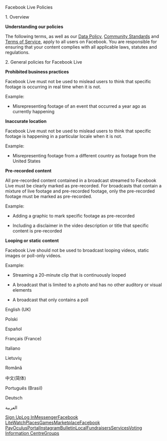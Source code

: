 Facebook Live Policies

1\. Overview

**Understanding our policies**

The following terms, as well as our [Data Policy](https://www.facebook.com/about/privacy/), [Community Standards](https://www.facebook.com/communitystandards/) and [Terms of Service](https://www.facebook.com/legal/terms), apply to all users on Facebook. You are responsible for ensuring that your content complies with all applicable laws, statutes and regulations.

2\. General policies for Facebook Live

**Prohibited business practices**

Facebook Live must not be used to mislead users to think that specific footage is occurring in real time when it is not.

Example:

*   Misrepresenting footage of an event that occurred a year ago as currently happening

**Inaccurate location**

Facebook Live must not be used to mislead users to think that specific footage is happening in a particular locale when it is not.

Example:

*   Misrepresenting footage from a different country as footage from the United States

**Pre-recorded content**

All pre-recorded content contained in a broadcast streamed to Facebook Live must be clearly marked as pre-recorded. For broadcasts that contain a mixture of live footage and pre-recorded footage, only the pre-recorded footage must be marked as pre-recorded.

Example:

*   Adding a graphic to mark specific footage as pre-recorded

*   Including a disclaimer in the video description or title that specific content is pre-recorded

**Looping or static content**

Facebook Live should not be used to broadcast looping videos, static images or poll-only videos.

Example:

*   Streaming a 20-minute clip that is continuously looped

*   A broadcast that is limited to a photo and has no other auditory or visual elements

*   A broadcast that only contains a poll

English (UK)

Polski

Español

Français (France)

Italiano

Lietuvių

Română

中文(简体)

Português (Brasil)

Deutsch

العربية

[Sign Up](https://www.facebook.com/reg/)[Log In](https://www.facebook.com/login/)[Messenger](https://l.facebook.com/l.php?u=https%3A%2F%2Fmessenger.com%2F&h=AT1NWq-mX6g1qbimRnNCTA5AyO3Sx2WJ5RisjHJGzpT7kArbg-eWp9LmR77GbhwX5mfJ6fijd0Un72Mhax42ZcLTzPDieEZhLGfaZ2GJoiTF9xx-ZMILTleZ2XfRfcYSCdTQjwyyQ7ui0g3CdYzYhGWDu3SO5zS5LUnnKA)[Facebook Lite](https://www.facebook.com/lite/)[Watch](https://en-gb.facebook.com/watch/)[Places](https://www.facebook.com/places/)[Games](https://www.facebook.com/games/)[Marketplace](https://www.facebook.com/marketplace/)[Facebook Pay](https://pay.facebook.com/)[Oculus](https://l.facebook.com/l.php?u=https%3A%2F%2Fwww.oculus.com%2F&h=AT1NWq-mX6g1qbimRnNCTA5AyO3Sx2WJ5RisjHJGzpT7kArbg-eWp9LmR77GbhwX5mfJ6fijd0Un72Mhax42ZcLTzPDieEZhLGfaZ2GJoiTF9xx-ZMILTleZ2XfRfcYSCdTQjwyyQ7ui0g3CdYzYhGWDu3SO5zS5LUnnKA)[Portal](https://portal.facebook.com/)[Instagram](https://l.facebook.com/l.php?u=https%3A%2F%2Fwww.instagram.com%2F&h=AT1NWq-mX6g1qbimRnNCTA5AyO3Sx2WJ5RisjHJGzpT7kArbg-eWp9LmR77GbhwX5mfJ6fijd0Un72Mhax42ZcLTzPDieEZhLGfaZ2GJoiTF9xx-ZMILTleZ2XfRfcYSCdTQjwyyQ7ui0g3CdYzYhGWDu3SO5zS5LUnnKA)[Bulletin](https://www.bulletin.com/)[Local](https://www.facebook.com/local/lists/245019872666104/)[Fundraisers](https://www.facebook.com/fundraisers/)[Services](https://www.facebook.com/biz/directory/)[Voting Information Centre](https://www.facebook.com/votinginformationcenter/?entry_point=c2l0ZQ%3D%3D)[Groups](https://www.facebook.com/groups/explore/)